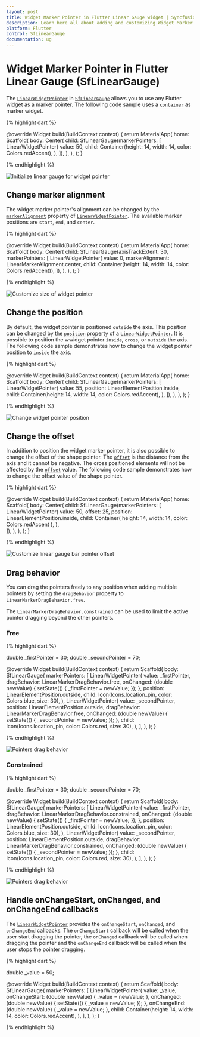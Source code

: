 ```yaml
---
layout: post
title: Widget Marker Pointer in Flutter Linear Gauge widget | Syncfusion
description: Learn here all about adding and customizing Widget Marker Pointer of Syncfusion Flutter Linear Gauge (SfLinearGauge) widget and more.
platform: Flutter
control: SfLinearGauge
documentation: ug
---
```


# Widget Marker Pointer in Flutter Linear Gauge (SfLinearGauge)

The [`LinearWidgetPointer`](https://pub.dev/documentation/syncfusion_flutter_gauges/latest/gauges/LinearWidgetPointer/LinearWidgetPointer.html) in [`SfLinearGauge`](https://pub.dev/documentation/syncfusion_flutter_gauges/latest/gauges/SfLinearGauge/SfLinearGauge.html) allows you to use any Flutter widget as a marker pointer. The following code sample uses a [`container`](https://api.flutter.dev/flutter/widgets/Container-class.html) as marker widget.

{% highlight dart %} 

  @override
  Widget build(BuildContext context) {
    return MaterialApp(
      home: Scaffold(
        body: Center(
          child: SfLinearGauge(markerPointers: [
            LinearWidgetPointer(
              value: 50,
              child: Container(height: 14, width: 14, color: Colors.redAccent),
            ),
          ]),
        ),
      ),
    );
  }
  
{% endhighlight %}

![Initialize linear gauge for widget pointer](images/widget-pointer/default_widget_pointer.png)

## Change marker alignment

The widget marker pointer's alignment can be changed by the [`markerAlignment`](https://pub.dev/documentation/syncfusion_flutter_gauges/latest/gauges/LinearWidgetPointer/markerAlignment.html) property of [`LinearWidgetPointer`](https://pub.dev/documentation/syncfusion_flutter_gauges/latest/gauges/LinearWidgetPointer-class.html). The available marker positions are `start`, `end`, and `center`. 

{% highlight dart %} 

  @override
  Widget build(BuildContext context) {
    return MaterialApp(
      home: Scaffold(
        body: Center(
          child: SfLinearGauge(axisTrackExtent: 30, markerPointers: [
            LinearWidgetPointer(
              value: 0,
              markerAlignment: LinearMarkerAlignment.center,
              child:
                Container(height: 14, width: 14, color: Colors.redAccent)),
          ]),
        ),
      ),
    );
  }
  
{% endhighlight %}

![Customize size of widget pointer](images/widget-pointer/widget_alignment.png)

## Change the position

By default, the widget pointer is positioned `outside` the axis. This position can be changed by the [`position`](https://pub.dev/documentation/syncfusion_flutter_gauges/latest/gauges/LinearWidgetPointer/position.html) property of a [`LinearWidgetPointer`](https://pub.dev/documentation/syncfusion_flutter_gauges/latest/gauges/LinearWidgetPointer/position.html). It is possible to position the wwidget pointer `inside`, `cross`, or `outside`  the axis. The following code sample demonstrates how to change the widget pointer position to `inside` the axis. 

{% highlight dart %} 

 @override
  Widget build(BuildContext context) {
    return MaterialApp(
      home: Scaffold(
        body: Center(
          child: SfLinearGauge(markerPointers: [
            LinearWidgetPointer(
              value: 55,
              position: LinearElementPosition.inside,
              child: Container(height: 14, width: 14, color: Colors.redAccent),
            ),
          ]),
        ),
      ),
    );
  }
  
{% endhighlight %}

![Change widget pointer position](images/widget-pointer/widget_pointer_position.png)

## Change the offset

In addition to position the widget marker pointer, it is also possible to change the offset of the shape pointer. The [`offset`](https://pub.dev/documentation/syncfusion_flutter_gauges/latest/gauges/LinearWidgetPointer/offset.html) is the distance from the axis and it cannot be negative. The cross positioned elements will not be affected by the [`offset`](https://pub.dev/documentation/syncfusion_flutter_gauges/latest/gauges/LinearWidgetPointer/offset.html) value. The following code sample demonstrates how to change the offset value of the shape pointer. 

{% highlight dart %} 

  @override
  Widget build(BuildContext context) {
    return MaterialApp(
      home: Scaffold(
        body: Center(
          child: SfLinearGauge(markerPointers: [
            LinearWidgetPointer(
              value: 50,
              offset: 25,
              position: LinearElementPosition.inside,
              child: Container(
                height: 14,
                width: 14,
                color: Colors.redAccent
              ),
            ),  
          ]),
        ),
      ),
    );
  }
  
{% endhighlight %}

![Customize linear gauge bar pointer offset](images/widget-pointer/widget_pointer_offset.png)

## Drag behavior

You can drag the pointers freely to any position when adding multiple pointers by setting the `dragBehavior` property to `LinearMarkerDragBehavior.free`.

The `LinearMarkerDragBehavior.constrained` can be used to limit the active pointer dragging beyond the other pointers.

### Free

{% highlight dart %}

  double _firstPointer = 30;
  double _secondPointer = 70;

  @override
  Widget build(BuildContext context) {
    return Scaffold(
      body: SfLinearGauge(
        markerPointers: [
          LinearWidgetPointer(
            value: _firstPointer,
            dragBehavior: LinearMarkerDragBehavior.free,
            onChanged: (double newValue) {
              setState(() {
                _firstPointer = newValue;
              });
            },
            position: LinearElementPosition.outside,
            child: Icon(Icons.location_pin, color: Colors.blue, size: 30),
          ),
          LinearWidgetPointer(
            value: _secondPointer,
            position: LinearElementPosition.outside,
            dragBehavior: LinearMarkerDragBehavior.free,
            onChanged: (double newValue) {
              setState(() {
                _secondPointer = newValue;
              });
            },
            child: Icon(Icons.location_pin, color: Colors.red, size: 30),
          ),
        ],
      ),
    );
  }

{% endhighlight %}

![Pointers drag behavior](images/widget-pointer/free-drag-behavior.gif)

### Constrained

{% highlight dart %}

double _firstPointer = 30;
double _secondPointer = 70;

@override
Widget build(BuildContext context) {
  return Scaffold(
    body: SfLinearGauge(
      markerPointers: [
        LinearWidgetPointer(
          value: _firstPointer,
          dragBehavior: LinearMarkerDragBehavior.constrained,
          onChanged: (double newValue) {
            setState(() {
              _firstPointer = newValue;
            });
          },
          position: LinearElementPosition.outside,
          child: Icon(Icons.location_pin, color: Colors.blue, size: 30),
        ),
        LinearWidgetPointer(
          value: _secondPointer,
          position: LinearElementPosition.outside,
          dragBehavior: LinearMarkerDragBehavior.constrained,
          onChanged: (double newValue) {
            setState(() {
              _secondPointer = newValue;
            });
          },
          child: Icon(Icons.location_pin, color: Colors.red, size: 30),
        ),
       ],
    ),
  );
}

{% endhighlight %}

![Pointers drag behavior](images/widget-pointer/constraint-drag-behavior.gif)

## Handle onChangeStart, onChanged, and onChangeEnd callbacks

The [`LinearWidgetPointer`](https://pub.dev/documentation/syncfusion_flutter_gauges/latest/gauges/LinearWidgetPointer-class.html) provides the `onChangeStart`, `onChanged`, and `onChangeEnd` callbacks. The `onChangeStart` callback will be called when the user start dragging the pointer, the `onChanged` callback will be called when dragging the pointer and the `onChangeEnd` callback will be called when the user stops the pointer dragging.

{% highlight dart %}

  double _value = 50;

  @override
  Widget build(BuildContext context) {
    return Scaffold(
      body: SfLinearGauge(
        markerPointers: [
          LinearWidgetPointer(
            value: _value,
            onChangeStart: (double newValue) {
              _value = newValue;
            },
            onChanged: (double newValue) {
              setState(() {
                _value = newValue;
              });
            },
            onChangeEnd: (double newValue) {
              _value = newValue;
            },
            child: Container(height: 14, width: 14, color: Colors.redAccent),
          ),
        ],
      ),
    );
  }

{% endhighlight %}
